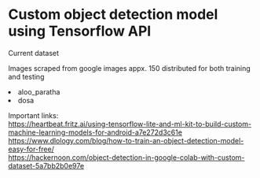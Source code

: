 <h1>Custom object detection model using Tensorflow API </h1>
<p>Current dataset</p>
<p>Images scraped from google images appx. 150 distributed for both training and testing</p>
<li>aloo_paratha</li>
<li>dosa</li>

Important links:<br>
https://heartbeat.fritz.ai/using-tensorflow-lite-and-ml-kit-to-build-custom-machine-learning-models-for-android-a7e272d3c61e<br>
https://www.dlology.com/blog/how-to-train-an-object-detection-model-easy-for-free/<br>
https://hackernoon.com/object-detection-in-google-colab-with-custom-dataset-5a7bb2b0e97e<br>
